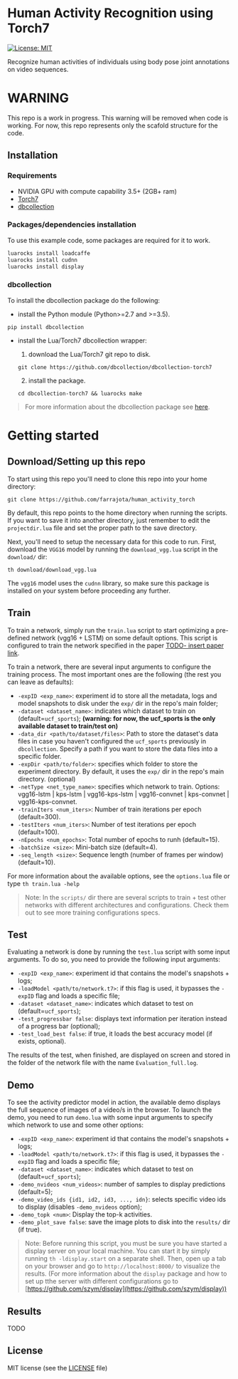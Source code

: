 # Human Activity Recognition using Torch7

[![License: MIT](https://img.shields.io/badge/License-MIT-yellow.svg)](LICENSE.md)

Recognize human activities of individuals using body pose joint annotations on video sequences.


# WARNING

This repo is a work in progress. This warning will be removed when code is working. For now, this repo represents only the scafold structure for the code.

## Installation

### Requirements

- NVIDIA GPU with compute capability 3.5+ (2GB+ ram)
- [Torch7](http://torch.ch/docs/getting-started.html)
- [dbcollection](https://github.com/dbcollection/dbcollection-torch7)

### Packages/dependencies installation

To use this example code, some packages are required for it to work.

```bash
luarocks install loadcaffe
luarocks install cudnn
luarocks install display
```

### dbcollection

To install the dbcollection package do the following:

- install the Python module (Python>=2.7 and >=3.5).

```
pip install dbcollection
```

- install the Lua/Torch7 dbcollection wrapper:

    1. download the Lua/Torch7 git repo to disk.

    ```
    git clone https://github.com/dbcollection/dbcollection-torch7
    ```

    2. install the package.
    ```
    cd dbcollection-torch7 && luarocks make
    ```

> For more information about the dbcollection package see [here](https://github.com/dbcollection/dbcollection-torch7).


# Getting started

## Download/Setting up this repo

To start using this repo you'll need to clone this repo into your home directory:

```
git clone https://github.com/farrajota/human_activity_torch
```

By default, this repo points to the home directory when running the scripts. If you want to save it into another directory, just remember to edit the `projectdir.lua` file and set the proper path to the save directory.

Next, you'll need to setup the necessary data for this code to run. First, download the `VGG16` model by running the `download_vgg.lua` script in the `download/` dir:

```
th download/download_vgg.lua
```

The `vgg16` model uses the `cudnn` library, so make sure this package is installed on your system before proceeding any further.

## Train

To train a network, simply run the `train.lua` script to start optimizing a pre-defined network (vgg16 + LSTM) on some default options. This script is configured to train the network specified in the paper [TODO- insert paper link]().

To train a network, there are several input arguments to configure the training process. The most important ones are the following (the rest you can leave as defaults):

- `-expID <exp_name>`: experiment id to store all the metadata, logs and model snapshots to disk under the `exp/` dir in the repo's main folder;
- `-dataset <dataset_name>`: indicates which dataset to train on (default=`ucf_sports`); **(warning: for now, the ucf_sports is the only available dataset to train/test on)**
- `-data_dir <path/to/dataset/files>`: Path to store the dataset\'s data files in case you haven't configured the `ucf_sports` previously in `dbcollection`. Specify a path if you want to store the data files into a specific folder.
- `-expDir <path/to/folder>`: specifies which folder to store the experiment directory. By default, it uses the `exp/` dir in the repo's main directory. (optional)
- `-netType <net_type_name>`: specifies which network to train. Options: vgg16-lstm | kps-lstm | vgg16-kps-lstm | vgg16-convnet | kps-convnet | vgg16-kps-convnet.
- `-trainIters <num_iters>`: Number of train iterations per epoch (default=300).
- `-testIters <num_iters>`: Number of test iterations per epoch (default=100).
- `-nEpochs <num_epochs>`: Total number of epochs to runh (default=15).
- `-batchSize <size>`: Mini-batch size (default=4).
- `-seq_length <size>`: Sequence length (number of frames per window) (default=10).

For more information about the available options, see the `options.lua` file or type `th train.lua -help`

> Note: In the `scripts/` dir there are several scripts to train + test other networks with different architectures and configurations. Check them out to see more training configurations specs.

## Test

Evaluating a network is done by running the `test.lua` script with some input arguments. To do so, you need to provide the following input arguments:

- `-expID <exp_name>`: experiment id that contains the model's snapshots + logs;
- `-loadModel <path/to/network.t7>`: if this flag is used, it bypasses the `-expID` flag and loads a specific file;
- `-dataset <dataset_name>`: indicates which dataset to test on (default=`ucf_sports`);
- `-test_progressbar false`: displays text information per iteration instead of a progress bar (optional);
- `-test_load_best false`: if true, it loads the best accuracy model (if exists, optional).

The results of the test, when finished, are displayed on screen and stored in the folder of the network file with the name `Evaluation_full.log`.

## Demo

To see the activity predictor model in action, the available demo displays the full sequence of images of a video/s in the browser. To launch the demo, you need to run `demo.lua` with some input arguments to specify which network to use and some other options:

- `-expID <exp_name>`: experiment id that contains the model's snapshots + logs;
- `-loadModel <path/to/network.t7>`: if this flag is used, it bypasses the `-expID` flag and loads a specific file;
- `-dataset <dataset_name>`: indicates which dataset to test on (default=`ucf_sports`);
- `-demo_nvideos <num_videos>`: number of samples to display predictions (default=5);
- `-demo_video_ids {id1, id2, id3, ..., idn}`: selects specific video ids to display (disables `-demo_nvideos` option);
- `-demo_topk <num>`: Display the top-k activities.
- `-demo_plot_save false`: save the image plots to disk into the `results/` dir (if true).

> Note: Before running this script, you must be sure you have started a display server on your local machine. You can start it by simply running `th -ldisplay.start` on a separate shell. Then, open up a tab on your browser and go to `http://localhost:8000/` to visualize the results.
(For more information about the `display` package and how to set up tthe server with different configurations go to [https://github.com/szym/display](https://github.com/szym/display))

## Results

TODO

## License

MIT license (see the [LICENSE](LICENSE.md) file)